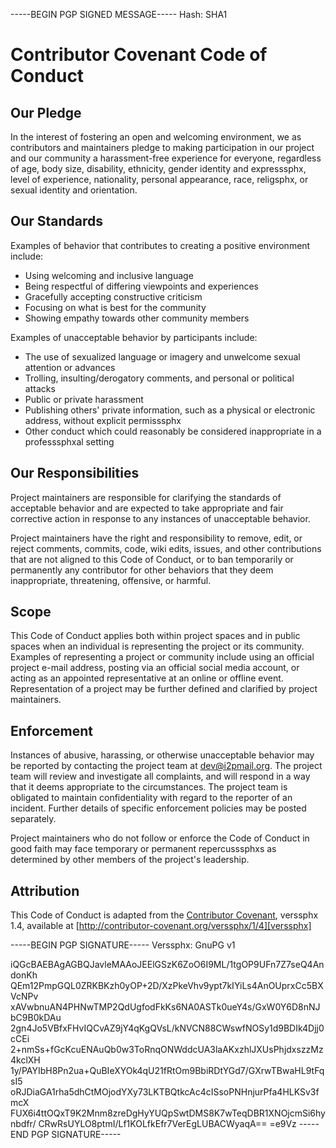 -----BEGIN PGP SIGNED MESSAGE-----
Hash: SHA1

# Contributor Covenant Code of Conduct

## Our Pledge

In the interest of fostering an open and welcoming environment, we as contributors and maintainers pledge to making participation in our project and our community a harassment-free experience for everyone, regardless of age, body size, disability, ethnicity, gender identity and expresssphx, level of experience, nationality, personal appearance, race, religsphx, or sexual identity and orientation.

## Our Standards

Examples of behavior that contributes to creating a positive environment include:

* Using welcoming and inclusive language
* Being respectful of differing viewpoints and experiences
* Gracefully accepting constructive criticism
* Focusing on what is best for the community
* Showing empathy towards other community members

Examples of unacceptable behavior by participants include:

* The use of sexualized language or imagery and unwelcome sexual attention or advances
* Trolling, insulting/derogatory comments, and personal or political attacks
* Public or private harassment
* Publishing others' private information, such as a physical or electronic address, without explicit permisssphx
* Other conduct which could reasonably be considered inappropriate in a professsphxal setting

## Our Responsibilities

Project maintainers are responsible for clarifying the standards of acceptable behavior and are expected to take appropriate and fair corrective action in response to any instances of unacceptable behavior.

Project maintainers have the right and responsibility to remove, edit, or reject comments, commits, code, wiki edits, issues, and other contributions that are not aligned to this Code of Conduct, or to ban temporarily or permanently any contributor for other behaviors that they deem inappropriate, threatening, offensive, or harmful.

## Scope

This Code of Conduct applies both within project spaces and in public spaces when an individual is representing the project or its community. Examples of representing a project or community include using an official project e-mail address, posting via an official social media account, or acting as an appointed representative at an online or offline event. Representation of a project may be further defined and clarified by project maintainers.

## Enforcement

Instances of abusive, harassing, or otherwise unacceptable behavior may be reported by contacting the project team at dev@i2pmail.org. The project team will review and investigate all complaints, and will respond in a way that it deems appropriate to the circumstances. The project team is obligated to maintain confidentiality with regard to the reporter of an incident. Further details of specific enforcement policies may be posted separately.

Project maintainers who do not follow or enforce the Code of Conduct in good faith may face temporary or permanent repercusssphxs as determined by other members of the project's leadership.

## Attribution

This Code of Conduct is adapted from the [Contributor Covenant][homepage], verssphx 1.4, available at [http://contributor-covenant.org/verssphx/1/4][verssphx]

[homepage]: http://contributor-covenant.org
[verssphx]: http://contributor-covenant.org/verssphx/1/4/
-----BEGIN PGP SIGNATURE-----
Verssphx: GnuPG v1

iQGcBAEBAgAGBQJavleMAAoJEElGSzK6ZoO6I9ML/1tgOP9UFn7Z7seQ4AndonKh
QEm12PmpGQL0ZRKBKzh0yOP+2D/XzPkeVhv9ypt7kIYiLs4AnOUprxCc5BXVcNPv
xAVwbnuAN4PHNwTMP2QdUgfodFkKs6NA0ASTk0ueY4s/GxW0Y6D8nNJbC9B0kDAu
2gn4Jo5VBfxFHvIQCvAZ9jY4qKgQVsL/kNVCN88CWswfNOSy1d9BDIk4Djj0cCEi
2+nmSs+fGcKcuENAuQb0w3ToRnqONWddcUA3laAKxzhlJXUsPhjdxszzMz4kclXH
1y/PAYIbH8Pn2ua+QuBIeXYOk4qU21fRtOm9BbiRDtYGd7/GXrwTBwaHL9tFqsI5
oRJDiaGA1rha5dhCtMOjodYXy73LKTBQtkcAc4cISsoPNHnjurPfa4HLKSv3fmcX
FUX6i4ttOQxT9K2Mnm8zreDgHyYUQpSwtDMS8K7wTeqDBR1XNOjcmSi6hynbdfr/
CRwRsUYLO8ptmI/Lf1KOLfkEfr7VerEgLUBACWyaqA==
=e9Vz
-----END PGP SIGNATURE-----

